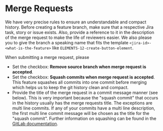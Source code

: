 # Merge Requests

We have very precise rules to ensure an understandable and compact history. Before creating a feature branch, make sure that a respective Jira task, story or issue exists. Also, provide a reference to it in the description of the merge request to make the life of reviewers easier. We also please you to give the branch a speaking name that fits the template `<jira-id>-<what-is-the-feature>` like `ELEMENTS-12-create-button-element`.

When submitting a merge request, please

- Set the checkbox: **Remove source branch when merge request is accepted**.
- Set the checkbox: **Squash commits when merge request is accepted**. This feature squashes all commits into one commit before merging which helps us to keep the git history clean and compact.
- Provide the title of the merge request in a commit message manner (see below). This is very important because the "squash commit" that occurs in the history usually has the merge requests title. The exceptions are multi line commits. If any of your commits have a multi line description, the first multi line commit message will be chosen as the title for the "squash commit". Further information on squashing can be found in the [GitLab documentation](https://gitlab.inovex.de/help/user/project/merge_requests/squash_and_merge).
